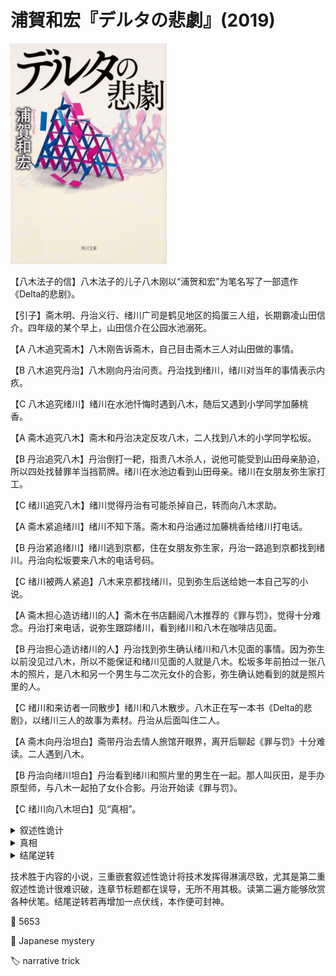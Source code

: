 # 浦賀和宏『デルタの悲劇』(2019)

<img src=images/2019_cover.jpg width=250/>

【八木法子的信】八木法子的儿子八木刚以“浦贺和宏”为笔名写了一部遗作《Delta的悲剧》。

【引子】斋木明、丹治义行、绪川广司是鹤见地区的捣蛋三人组，长期霸凌山田信介。四年级的某个早上，山田信介在公园水池溺死。

【A 八木追究斋木】八木刚告诉斋木，自己目击斋木三人对山田做的事情。

【B 八木追究丹治】八木刚向丹治问责。丹治找到绪川，绪川对当年的事情表示内疚。

【C 八木追究绪川】绪川在水池忏悔时遇到八木，随后又遇到小学同学加藤桃香。

【A 斋木追究八木】斋木和丹治决定反攻八木，二人找到八木的小学同学松坂。

【B 丹治追究八木】丹治倒打一耙，指责八木杀人，说他可能受到山田母亲胁迫，所以四处找替罪羊当挡箭牌。绪川在水池边看到山田母亲。绪川在女朋友弥生家打工。

【C 绪川追究八木】绪川觉得丹治有可能杀掉自己，转而向八木求助。

【A 斋木紧追绪川】绪川不知下落。斋木和丹治通过加藤桃香给绪川打电话。

【B 丹治紧追绪川】绪川逃到京都，住在女朋友弥生家，丹治一路追到京都找到绪川。丹治向松坂要来八木的电话号码。

【C 绪川被两人紧追】八木来京都找绪川，见到弥生后送给她一本自己写的小说。

【A 斋木担心造访绪川的人】斋木在书店翻阅八木推荐的《罪与罚》，觉得十分难念。丹治打来电话，说弥生跟踪绪川，看到绪川和八木在咖啡店见面。

【B 丹治担心造访绪川的人】丹治找到弥生确认绪川和八木见面的事情。因为弥生以前没见过八木，所以不能保证和绪川见面的人就是八木。松坂多年前拍过一张八木的照片，是八木和另一个男生与二次元女仆的合影，弥生确认她看到的就是照片里的人。

【C 绪川和来访者一同散步】绪川和八木散步。八木正在写一本书《Delta的悲剧》，以绪川三人的故事为素材。丹治从后面叫住二人。

【A 斋木向丹治坦白】斋带丹治去情人旅馆开眼界，离开后聊起《罪与罚》十分难读。二人遇到八木。

【B 丹治向绪川坦白】丹治看到绪川和照片里的男生在一起。那人叫灰田，是手办原型师，与八木一起拍了女仆合影。丹治开始读《罪与罚》。

【C 绪川向八木坦白】见“真相”。

<details><summary>叙述性诡计</summary>
时间诡计：A、B、C是三条不同的时间线，分别对应三人二十岁、三十岁、四十岁的时期。

人称诡计：文中的斋木、丹治、绪川都是同一人！A线中的斋木明嫁给丹治义行，变成B线中的丹治明，后来因为丹治义行酗酒，自己无法怀上丹治义行的孩子，所以离婚改嫁给绪川广司，变成C线中的绪川明。

性别诡计：三条线中的主人公（明）一直是女性。
</details>

<details><summary>真相</summary>
在【C 绪川和来访者一同散步】中，丹治义行离婚后并没有放弃改嫁的绪川明，屡次跟踪，偶然遇见来京都摆放绪川明的八木刚。丹治义行误以为二人交往，一怒之下杀死八木刚（浦贺和宏）。
</details>

<details><summary>结尾逆转</summary>
【C 绪川被两人紧追】并不是“绪川明被丹治义行和斋木明紧追”（绪川明和斋木明是同一个人），而是“绪川明被丹治义行和弥生紧追”。弥生因为自己的前男友绪川广司被绪川明夺走，所以紧追绪川明。

八木写下《Delta的悲剧》，目的是为了揭示真凶。山田被三人推下水池后爬了上来，后来被真凶加藤桃香杀死。八木爱上了桃香，但桃香已结婚生子，写书为了破坏桃香家庭，自己放有可能趁虚而入。
</details>

技术胜于内容的小说，三重嵌套叙述性诡计将技术发挥得淋漓尽致，尤其是第二重叙述性诡计很难识破，连章节标题都在误导，无所不用其极。读第二遍方能够欣赏各种伏笔。结尾逆转若再增加一点伏线，本作便可封神。

:link: 5653

:file_folder: Japanese mystery

:label: narrative trick
